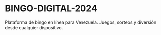 # BINGO-DIGITAL-2024
Plataforma de bingo en línea para Venezuela. Juegos, sorteos y diversión desde cualquier dispositivo.
